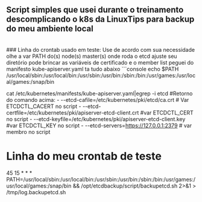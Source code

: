 ## Script simples que usei durante o treinamento descomplicando o k8s da LinuxTips para backup do meu ambiente local
<br />
### Linha do crontab usado em teste: Use de acordo com sua necessidade olhe a var PATH do(s) node(s) master(s) onde roda o etcd ajuste seu diretório pode brincar as variáveis de certificado e o member list peguei do manifesto kube-apiserver.yaml ta tudo abaixo
```console
echo $PATH
/usr/local/sbin:/usr/local/bin:/usr/sbin:/usr/bin:/sbin:/bin:/usr/games:/usr/local/games:/snap/bin

cat /etc/kubernetes/manifests/kube-apiserver.yaml|egrep -i etcd
#Retorno do comando acima:
    - --etcd-cafile=/etc/kubernetes/pki/etcd/ca.crt  # Var ETCDCTL_CACERT no script
    - --etcd-certfile=/etc/kubernetes/pki/apiserver-etcd-client.crt #var ETCDCTL_CERT no script
    - --etcd-keyfile=/etc/kubernetes/pki/apiserver-etcd-client.key #var ETCDCTL_KEY no script
    - --etcd-servers=https://127.0.0.1:2379 # var membro no script

# Linha do meu crontab de teste
45 15 * * * PATH=/usr/local/sbin:/usr/local/bin:/usr/sbin:/usr/bin:/sbin:/bin:/usr/games:/usr/local/games:/snap/bin && /opt/etcdbackup/script/backupetcd.sh 2>&1 > /tmp/log.backupetcd.sh
```
